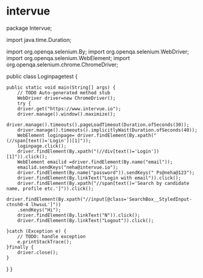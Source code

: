 # intervue
package Intervue;

import java.time.Duration;

import org.openqa.selenium.By;
import org.openqa.selenium.WebDriver;
import org.openqa.selenium.WebElement;
import org.openqa.selenium.chrome.ChromeDriver;

public class Loginpagetest {

	public static void main(String[] args) {
		// TODO Auto-generated method stub
		WebDriver driver=new ChromeDriver();
		try {
		driver.get("https://www.intervue.io");
		driver.manage().window().maximize();
		driver.manage().timeouts().pageLoadTimeout(Duration.ofSeconds(30));
		driver.manage().timeouts().implicitlyWait(Duration.ofSeconds(40));
		WebElement loginpage= driver.findElement(By.xpath("(//span[text()='Login'])[1]"));
		loginpage.click();
		driver.findElement(By.xpath("(//div[text()='Login'])[1]")).click();
		WebElement emailid =driver.findElement(By.name("email"));
		emailid.sendKeys("neha@intervue.io");
		driver.findElement(By.name("password")).sendKeys(" Ps@neha@123");
		driver.findElement(By.linkText("Login with email")).click();
		driver.findElement(By.xpath("//span[text()='Search by candidate name, profile etc.']")).click();
		driver.findElement(By.xpath("//input[@class='SearchBox__StyledInput-ctnsh0-4 lhwsuL']"))
		.sendKeys("Hi");
		driver.findElement(By.linkText("N")).click();
		driver.findElement(By.linkText("Logout")).click();

	}catch (Exception e) {
		// TODO: handle exception
		e.printStackTrace();
	}finally {
		driver.close();
	}

}
}

